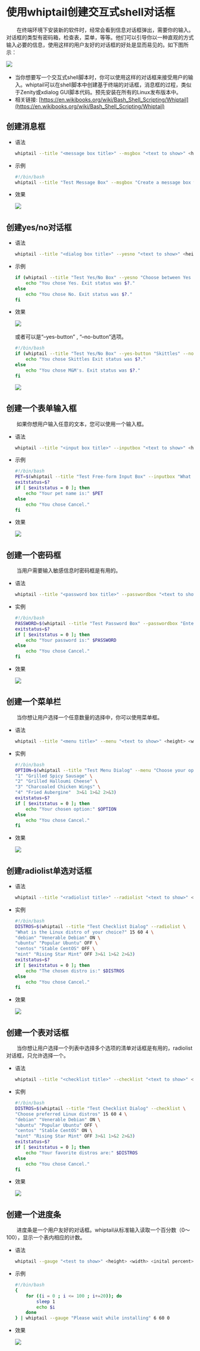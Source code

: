 # 使用whiptail创建交互式shell对话框 

　　在终端环境下安装新的软件时，经常会看到信息对话框弹出，需要你的输入。对话框的类型有密码箱，检查表，菜单，等等。他们可以引导你以一种直观的方式输入必要的信息，使用这样的用户友好的对话框的好处是显而易见的。如下图所示：

​![](assets/net-img-01-example-20240312204607-r922tkg.jpg)​

* 当你想要写一个交互式shell脚本时，你可以使用这样的对话框来接受用户的输入。whiptail可以在shell脚本中创建基于终端的对话框，消息框的过程，类似于Zenity或xdialog GUI脚本代码。预先安装在所有的Linux发布版本中。
* 相关链接: [https://en.wikibooks.org/wiki/Bash_Shell_Scripting/Whiptail](https://en.wikibooks.org/wiki/Bash_Shell_Scripting/Whiptail)

## 创建消息框

* 语法

  ```bash
  whiptail --title "<message box title>" --msgbox "<text to show>" <height> <width>
  ```

* 示例

  ```bash
  #!/bin/bash
  whiptail --title "Test Message Box" --msgbox "Create a message box with whiptail. Choose Ok to continue." 10 60
  ```

* 效果

  ​![](assets/net-img-02-msgbox-20240312204607-rgj7ubx.jpg)​

## 创建yes/no对话框

* 语法

  ```bash
  whiptail --title "<dialog box title>" --yesno "<text to show>" <height> <width>
  ```

* 示例

  ```bash
  if (whiptail --title "Test Yes/No Box" --yesno "Choose between Yes and No." 10 60) then
      echo "You chose Yes. Exit status was $?."
  else
      echo "You chose No. Exit status was $?."
  fi
  ```

* 效果

  ​![](assets/net-img-03-yesnobox-20240312204608-qq3qgcp.jpg)​

  或者可以是“–yes-button” , “–no-button”选项。

  ```bash
  #!/bin/bash
  if (whiptail --title "Test Yes/No Box" --yes-button "Skittles" --no-button "M&M's"  --yesno "Which do you like better?" 10 60) then
      echo "You chose Skittles Exit status was $?."
  else
      echo "You chose M&M's. Exit status was $?."
  fi
  ```

  ​![](assets/net-img-03-yesnobox2-20240312204608-mnngkwo.jpg)​

## 创建一个表单输入框

　　如果你想用户输入任意的文本，您可以使用一个输入框。

* 语法

  ```bash
  whiptail --title "<input box title>" --inputbox "<text to show>" <height> <width> <default-text>
  ```

* 示例

  ```bash
  #!/bin/bash
  PET=$(whiptail --title "Test Free-form Input Box" --inputbox "What is your pet's name?" 10 60 Wigglebutt 3>&1 1>&2 2>&3)
  exitstatus=$?
  if [ $exitstatus = 0 ]; then
      echo "Your pet name is:" $PET
  else
      echo "You chose Cancel."
  fi
  ```

* 效果

  ​![](assets/net-img-04-inputbox-20240312204608-1cjcvez.jpg)​

## 创建一个密码框

　　当用户需要输入敏感信息时密码框是有用的。

* 语法

  ```bash
  whiptail --title "<password box title>" --passwordbox "<text to show>" <height> <width>
  ```

* 实例

  ```bash
  #!/bin/bash
  PASSWORD=$(whiptail --title "Test Password Box" --passwordbox "Enter your password and choose Ok to continue." 10 60 3>&1 1>&2 2>&3)
  exitstatus=$?
  if [ $exitstatus = 0 ]; then
      echo "Your password is:" $PASSWORD
  else
      echo "You chose Cancel."
  fi
  ```

* 效果

  ​![](assets/net-img-05-passwordbox-20240312204609-r3chtbz.jpg)​

## 创建一个菜单栏

　　当你想让用户选择一个任意数量的选择中，你可以使用菜单框。

* 语法

  ```bash
  whiptail --title "<menu title>" --menu "<text to show>" <height> <width> <menu height> [ <tag> <item> ] . . .
  ```

* 实例

  ```bash
  #!/bin/bash
  OPTION=$(whiptail --title "Test Menu Dialog" --menu "Choose your option" 15 60 4 \
  "1" "Grilled Spicy Sausage" \
  "2" "Grilled Halloumi Cheese" \
  "3" "Charcoaled Chicken Wings" \
  "4" "Fried Aubergine"  3>&1 1>&2 2>&3)
  exitstatus=$?
  if [ $exitstatus = 0 ]; then
      echo "Your chosen option:" $OPTION
  else
      echo "You chose Cancel."
  fi
  ```

* 效果

  ​![](assets/net-img-06-menulist-20240312204610-dhslkf5.jpg)​

## 创建radiolist单选对话框

* 语法

  ```bash
  whiptail --title "<radiolist title>" --radiolist "<text to show>" <height> <width> <list height> [ <tag> <item> <status> ] . . .
  ```

* 实例

  ```bash
  #!/bin/bash
  DISTROS=$(whiptail --title "Test Checklist Dialog" --radiolist \
  "What is the Linux distro of your choice?" 15 60 4 \
  "debian" "Venerable Debian" ON \
  "ubuntu" "Popular Ubuntu" OFF \
  "centos" "Stable CentOS" OFF \
  "mint" "Rising Star Mint" OFF 3>&1 1>&2 2>&3)
  exitstatus=$?
  if [ $exitstatus = 0 ]; then
      echo "The chosen distro is:" $DISTROS
  else
      echo "You chose Cancel."
  fi
  ```

* 效果

  ​![](assets/net-img-07-radiolist-20240312204610-l88h1x2.jpg)​

## 创建一个表对话框

　　当你想让用户选择一个列表中选择多个选项的清单对话框是有用的，radiolist对话框，只允许选择一个。

* 语法

  ```bash
  whiptail --title "<checklist title>" --checklist "<text to show>" <height> <width> <list height> [ <tag> <item> <status> ] . . .
  ```

* 实例

  ```bash
  #!/bin/bash
  DISTROS=$(whiptail --title "Test Checklist Dialog" --checklist \
  "Choose preferred Linux distros" 15 60 4 \
  "debian" "Venerable Debian" ON \
  "ubuntu" "Popular Ubuntu" OFF \
  "centos" "Stable CentOS" ON \
  "mint" "Rising Star Mint" OFF 3>&1 1>&2 2>&3)
  exitstatus=$?
  if [ $exitstatus = 0 ]; then
      echo "Your favorite distros are:" $DISTROS
  else
      echo "You chose Cancel."
  fi
  ```

* 效果

  ​![](assets/net-img-08-checklist-20240312204610-p223oha.jpg)​

## 创建一个进度条

　　进度条是一个用户友好的对话框。whiptail从标准输入读取一个百分数（0～100），显示一个表内相应的计数。

* 语法

  ```bash
  whiptail --gauge "<test to show>" <height> <width> <inital percent>
  ```

* 示例

  ```bash
  #!/bin/bash
  {
      for ((i = 0 ; i <= 100 ; i+=20)); do
          sleep 1
          echo $i
      done
  } | whiptail --gauge "Please wait while installing" 6 60 0
  ```

* 效果

  ​![](assets/net-img-09-progessgauge-20240312204611-ecsi45i.jpg)​
